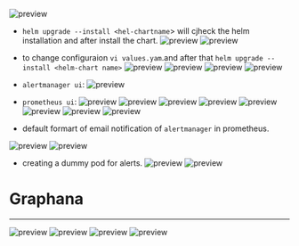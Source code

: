 ![preview](./images/eks256.png)
* `helm upgrade --install <hel-chartname`> will cjheck the helm installation and after install the chart.
![preview](./images/eks257.png)
![preview](./images/eks258.png)
* to change configuraion `vi values.yam`.and after that `helm upgrade --install <helm-chart name>`
![preview](./images/eks259.png)
![preview](./images/eks260.png)
![preview](./images/eks261.png)
![preview](./images/eks262.png)

* `alertmanager ui`:
![preview](./images/eks263.png)

* `prometheus ui`:
![preview](./images/eks264.png)
![preview](./images/eks265.png)
![preview](./images/eks266.png)
![preview](./images/eks267.png)
![preview](./images/eks268.png)
![preview](./images/eks269.png)
![preview](./images/eks270.png)
![preview](./images/eks271.png)
* default formart of email notification of `alertmanager` in prometheus.

![preview](./images/eks273.png)
![preview](./images/eks272.png)

* creating a dummy pod for alerts.
  ![preview](./images/eks274.png)
  ![preview](./images/eks275.png)

# Graphana
------------------------------------------------------------------
![preview](./images/eks276.png)
![preview](./images/eks277.png)
![preview](./images/eks278.png)
![preview](./images/eks279.png)